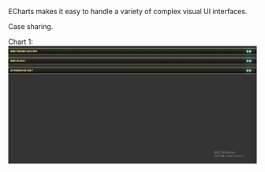 ECharts makes it easy to handle a variety of complex visual UI interfaces.

Case sharing.

Chart 1:
![image](https://github.com/duanxuwen/FileSharingTool/blob/master/1.jpg)
